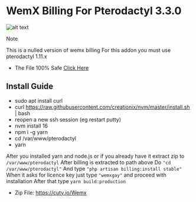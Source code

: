 # WemX Billing For Pterodactyl 3.3.0

![alt text](https://gyazo.com/9b52c9fd3adffa3cdf547934f9b89176.png)

> [!NOTE]
> This is a nulled version of wemx billing For this addon you must use pterodactyl 1.11.x

- The File 100% Safe [Click Here](https://www.virustotal.com/gui/file/8c38a03e1b3481874a764b58efd5d9271c5a874498e3c2b4e9c6c724e813925c/detection)

## Install Guide

- sudo apt install curl
- curl https://raw.githubusercontent.com/creationix/nvm/master/install.sh | bash
- reopen a new ssh session (eg restart putty)
- nvm install 16
- npm i -g yarn
- cd /var/www/pterodactyl
- yarn

After you installed yarn and node.js or if you already have it
extract zip to `/var/www/pterodactyl`
After billing is extracted to path above
Do `"cd /var/www/pterodactyl"`
And type `"php artisan billing:install stable"`
When it asks for licence key just type `"wemxgay"` and proceed with installation
After that type `yarn build:production`

- Zip File: https://cuty.io/Wemx
